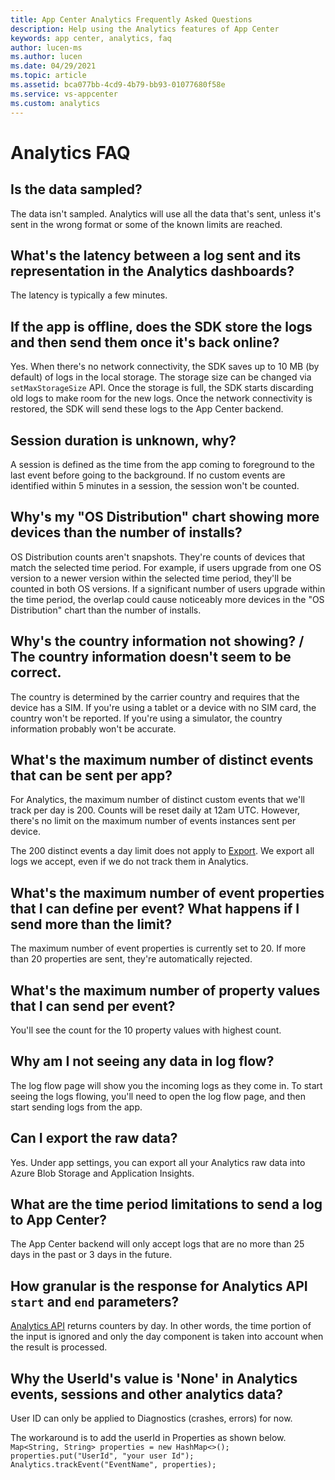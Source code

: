 ```yaml
---
title: App Center Analytics Frequently Asked Questions
description: Help using the Analytics features of App Center
keywords: app center, analytics, faq
author: lucen-ms
ms.author: lucen
ms.date: 04/29/2021
ms.topic: article
ms.assetid: bca077bb-4cd9-4b79-bb93-01077680f58e
ms.service: vs-appcenter
ms.custom: analytics
---
```


# Analytics FAQ
## Is the data sampled?
The data isn't sampled. Analytics will use all the data that's sent, unless it's sent in the wrong format or some of the known limits are reached.

## What's the latency between a log sent and its representation in the Analytics dashboards?
The latency is typically a few minutes.

## If the app is offline, does the SDK store the logs and then send them once it's back online?
Yes. When there's no network connectivity, the SDK saves up to 10 MB (by default) of logs in the local storage. The storage size can be changed via `setMaxStorageSize` API. Once the storage is full, the SDK starts discarding old logs to make room for the new logs. Once the network connectivity is restored, the SDK will send these logs to the App Center backend.

## Session duration is unknown, why?
A session is defined as the time from the app coming to foreground to the last event before going to the background. If no custom events are identified within 5 minutes in a session, the session won't be counted.

## Why's my "OS Distribution" chart showing more devices than the number of installs?
OS Distribution counts aren't snapshots. They're counts of devices that match the selected time period. For example, if users upgrade from one OS version to a newer version within the selected time period, they'll be counted in both OS versions. If a significant number of users upgrade within the time period, the overlap could cause noticeably more devices in the "OS Distribution" chart than the number of installs.

## Why's the country information not showing? / The country information doesn't seem to be correct.
The country is determined by the carrier country and requires that the device has a SIM. If you're using a tablet or a device with no SIM card, the country won't be reported. If you're using a simulator, the country information probably won't be accurate.

## What's the maximum number of distinct events that can be sent per app?
For Analytics, the maximum number of distinct custom events that we'll track per day is 200. Counts will be reset daily at 12am UTC. However, there's no limit on the maximum number of events instances sent per device.

The 200 distinct events a day limit does not apply to [Export](./export.md). We export all logs we accept, even if we do not track them in Analytics.

## What's the maximum number of event properties that I can define per event? What happens if I send more than the limit?
The maximum number of event properties is currently set to 20. If more than 20 properties are sent, they're automatically rejected.

## What's the maximum number of property values that I can send per event?
You'll see the count for the 10 property values with highest count.

## Why am I not seeing any data in log flow?
The log flow page will show you the incoming logs as they come in. To start seeing the logs flowing, you'll need to open the log flow page, and then start sending logs from the app.

## Can I export the raw data?
Yes. Under app settings, you can export all your Analytics raw data into Azure Blob Storage and Application Insights.

## What are the time period limitations to send a log to App Center?
The App Center backend will only accept logs that are no more than 25 days in the past or 3 days in the future.

## How granular is the response for Analytics API `start` and `end` parameters?
[Analytics API](https://openapi.appcenter.ms/#/analytics/) returns counters by day. In other words, the time portion of the input is ignored and only the day component is taken into account when the result is processed.

## Why the UserId's value is 'None' in Analytics events, sessions and other analytics data?
User ID can only be applied to Diagnostics (crashes, errors) for now.

The workaround is to add the userId in Properties as shown below.
`Map<String, String> properties = new HashMap<>();
properties.put("UserId", "your user Id");
Analytics.trackEvent("EventName", properties);`
